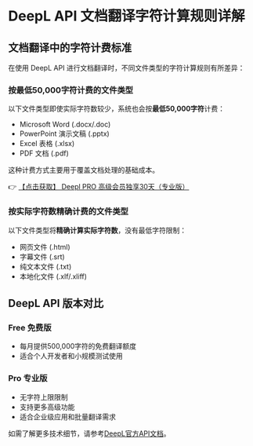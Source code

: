 # DeepL API 文档翻译字符计算规则详解

## 文档翻译中的字符计费标准

在使用 DeepL API 进行文档翻译时，不同文件类型的字符计算规则有所差异：

### 按最低50,000字符计费的文件类型
以下文件类型即使实际字符数较少，系统也会按**最低50,000字符**计费：
- Microsoft Word (.docx/.doc)
- PowerPoint 演示文稿 (.pptx)
- Excel 表格 (.xlsx)
- PDF 文档 (.pdf)

这种计费方式主要用于覆盖文档处理的基础成本。

👉 [【点击获取】 Deepl PRO 高级会员独享30天（专业版） ](https://bit.ly/DEepl)

### 按实际字符数精确计费的文件类型
以下文件类型将**精确计算实际字符数**，没有最低字符限制：
- 网页文件 (.html)
- 字幕文件 (.srt)
- 纯文本文件 (.txt)
- 本地化文件 (.xlf/.xliff)

## DeepL API 版本对比

### Free 免费版
- 每月提供500,000字符的免费翻译额度
- 适合个人开发者和小规模测试使用

### Pro 专业版
- 无字符上限限制
- 支持更多高级功能
- 适合企业级应用和批量翻译需求

如需了解更多技术细节，请参考[DeepL官方API文档](https://bit.ly/DEepl)。